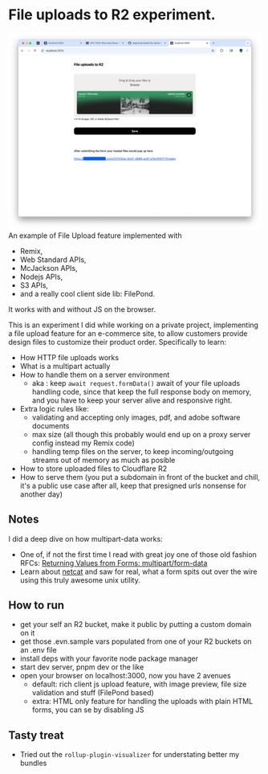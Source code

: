 # File uploads to R2 experiment.

<img src="./example.webp">
An example of File Upload feature implemented with

-   Remix,
-   Web Standard APIs,
-   McJackson APIs,
-   Nodejs APIs,
-   S3 APIs,
-   and a really cool client side lib: FilePond.

It works with and without JS on the browser.

This is an experiment I did while working on a private project, implementing a file upload feature for an e-commerce site, to allow customers provide design files to customize their product order. Specifically to learn:

-   How HTTP file uploads works
-   What is a multipart actually
-   How to handle them on a server environment
    -   aka : keep `await request.formData()` await of your file uploads handling code, since that keep the full response body on memory, and you have to keep your server alive and responsive right.
-   Extra logic rules like:
    -   validating and accepting only images, pdf, and adobe software documents
    -   max size (all though this probably would end up on a proxy server config instead my Remix code)
    -   handling temp files on the server, to keep incoming/outgoing streams out of memory as much as posible
-   How to store uploaded files to Cloudflare R2
-   How to serve them (you put a subdomain in front of the bucket and chill, it's a public use case after all, keep that presigned urls nonsense for another day)

## Notes

I did a deep dive on how multipart-data works:

-   One of, if not the first time I read with great joy one of those old fashion RFCs: [Returning Values from Forms: multipart/form-data](https://www.rfc-editor.org/rfc/rfc7578)
-   Learn about [netcat](https://stackoverflow.com/questions/8659808/how-does-http-file-upload-work#answer-26791188) and saw for real, what a form spits out over the wire using this truly awesome unix utility.

## How to run

-   get your self an R2 bucket, make it public by putting a custom domain on it
-   get those .evn.sample vars populated from one of your R2 buckets on an .env file
-   install deps with your favorite node package manager
-   start dev server, pnpm dev or the like
-   open your browser on localhost:3000, now you have 2 avenues
    -   default: rich client js upload feature, with image preview, file size validation and stuff (FilePond based)
    -   extra: HTML only feature for handling the uploads with plain HTML forms, you can se by disabling JS

## Tasty treat

-   Tried out the `rollup-plugin-visualizer` for understating better my bundles
